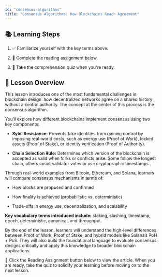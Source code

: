 ```yaml
---
id: "consensus-algorithms"
title: "Consensus Algorithms: How Blockchains Reach Agreement"
---
```


## 📚 Learning Steps

1. ✅ Familiarize yourself with the key terms above.

2. 📖 Complete the reading assignment below.

3. 📝 Take the comprehension quiz when you're ready.

## 🧭 Lesson Overview

This lesson introduces one of the most fundamental challenges in blockchain design: how decentralized networks agree on a shared history without a central authority. The concept at the center of this process is the consensus algorithm.

You’ll explore how different blockchains implement consensus using two key components:

- **Sybil Resistance:** Prevents fake identities from gaining control by imposing real-world costs, such as energy use (Proof of Work), locked assets (Proof of Stake), or identity verification (Proof of Authority).

- **Chain Selection Rule:** Determines which version of the blockchain is accepted as valid when forks or conflicts arise. Some follow the longest chain, others count validator votes or use cryptographic timestamps.

Through real-world examples from Bitcoin, Ethereum, and Solana, learners will compare consensus mechanisms in terms of:

- How blocks are proposed and confirmed

- How finality is achieved (probabilistic vs. deterministic)

- Trade-offs in energy use, decentralization, and scalability

**Key vocabulary terms introduced include:** staking, slashing, timestamp, epoch, deterministic, canonical, and throughput.

By the end of the lesson, learners will understand the high-level differences between Proof of Work, Proof of Stake, and hybrid models like Solana’s PoH + PoS. They will also build the foundational language to evaluate consensus designs critically and apply this knowledge to broader blockchain applications.

📘 Click the Reading Assignment button below to view the article. When you are ready, take the quiz to solidify your learning before moving on to the next lesson.